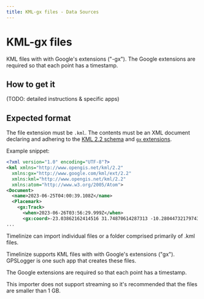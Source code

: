 ```yaml
---
title: KML-gx files - Data Sources
---
```


KML-gx files
============

KML files with with Google's extensions ("-gx"). The Google extensions are required so that each point has a timestamp.


How to get it
-------------

(TODO: detailed instructions & specific apps)


Expected format
---------------

The file extension must be `.kml`. The contents must be an XML document declaring and adhering to the [KML 2.2 schema](http://www.opengis.net/kml/2.2) and [`gx` extensions](http://www.google.com/kml/ext/2.2).

Example snippet:

```xml
<?xml version="1.0" encoding="UTF-8"?>
<kml xmlns="http://www.opengis.net/kml/2.2"
  xmlns:gx="http://www.google.com/kml/ext/2.2"
  xmlns:kml="http://www.opengis.net/kml/2.2"
  xmlns:atom="http://www.w3.org/2005/Atom">
<Document>
  <name>2023-06-25T04:00:39.108Z</name>
  <Placemark>
    <gx:Track>
      <when>2023-06-26T03:56:29.999Z</when>
      <gx:coord>-23.03862162414516 31.74870614287313 -10.280447321797435</gx:coord>
...
```

Timelinize can import individual files or a folder comprised primarily of .kml files.





Timelinize supports KML files with with Google's extensions ("gx"). GPSLogger is one such app that creates these files.

The Google extensions are required so that each point has a timestamp.

This importer does not support streaming so it's recommended that the files are smaller than 1 GB.